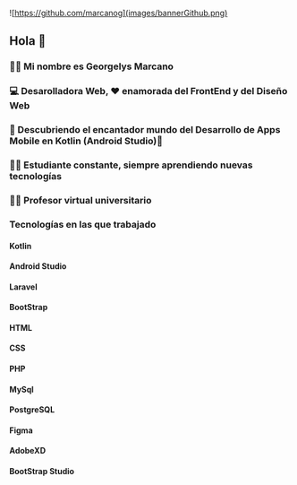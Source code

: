 ![https://github.com/marcanog](images/bannerGithub.png) 

## Hola 👋

### 🙋‍♀️ Mi nombre es Georgelys Marcano 

### 💻 Desarolladora Web, ❤️ enamorada del FrontEnd y del Diseño Web 

### 📱 Descubriendo el encantador mundo del Desarrollo de Apps Mobile en Kotlin (Android Studio)🥰

### 👩‍🎓 Estudiante constante, siempre aprendiendo nuevas tecnologías

### 👩‍🏫 Profesor virtual universitario

### **Tecnologías en las que trabajado**
 #### Kotlin
 #### Android Studio
 #### Laravel
 #### BootStrap
 #### HTML
 #### CSS
 #### PHP
 #### MySql
 #### PostgreSQL
 #### Figma
 #### AdobeXD
 #### BootStrap Studio


<!--
**GMarcanoB/GMarcanoB** is a ✨ _special_ ✨ repository because its `README.md` (this file) appears on your GitHub profile.

Here are some ideas to get you started:

- 🔭 I’m currently working on ...
- 🌱 I’m currently learning ...
- 👯 I’m looking to collaborate on ...
- 🤔 I’m looking for help with ...
- 💬 Ask me about ...
- 📫 How to reach me: ...
- 😄 Pronouns: ...
- ⚡ Fun fact: ...
-->


[images/bannerGithub.png]: images/bannerGithub.png
